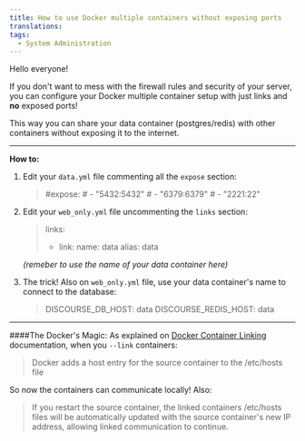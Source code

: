 ```yaml
---
title: How to use Docker multiple containers without exposing ports
translations:
tags:
  - System Administration
---
```


Hello everyone!

If you don't want to mess with the firewall rules and security of your server, you can configure your Docker multiple container setup with just links and **no** exposed ports!

This way you can share your data container (postgres/redis) with other containers without exposing it to the internet.

----------

**How to:**

 1. Edit your `data.yml` file commenting all the `expose` section:
    >\#expose:
    >\#   - "5432:5432"
    >\#   - "6379:6379"
    >\#   - "2221:22"

 1. Edit your `web_only.yml` file uncommenting the `links` section:
    >links:
    >- link:
    >name: data
    >alias: data
    
    *(remeber to use the name of your data container here)*

 1. The trick! Also on `web_only.yml` file, use your data container's name to connect to the database:
    > DISCOURSE_DB_HOST: data
    > DISCOURSE_REDIS_HOST: data

----------

####The Docker's Magic:
As explained on [Docker Container Linking][1] documentation, when you `--link` containers:
> Docker adds a host entry for the source container to the /etc/hosts file

So now the containers can communicate locally! Also:
> If you restart the source container, the linked containers /etc/hosts files will be automatically updated with the source container's new IP address, allowing linked communication to continue.




  [1]: https://docs.docker.com/userguide/dockerlinks/#docker-container-linking